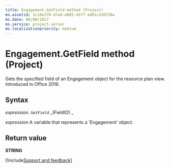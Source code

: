 ```yaml
---
title: Engagement.GetField method (Project)
ms.assetid: 2c16e270-d7ad-e085-437f-a401cd10f26e
ms.date: 06/08/2017
ms.service: project-server
ms.localizationpriority: medium
---
```



# Engagement.GetField method (Project)

Gets the specified field of an Engagement object for the resource plan view. Introduced in Office 2016.


## Syntax

_expression_. `GetField` _(FieldID) _

_expression_ A variable that represents a 'Engagement' object.


## Return value

 **STRING**

[!include[Support and feedback](~/includes/feedback-boilerplate.md)]